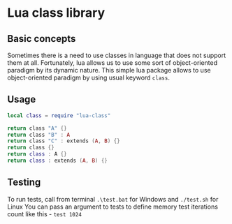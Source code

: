 # Lua class library
## Basic concepts
Sometimes there is a need to use classes in language that does not support them at all. Fortunately, lua allows us to use some sort of object-oriented paradigm by its dynamic nature. This simple lua package allows to use object-oriented paradigm by using usual keyword `class`.

## Usage
```lua
local class = require "lua-class"

return class "A" {}
return class "B" : A
return class "C" : extends (A, B) {}
return class {}
return class : A {}
return class : extends (A, B) {}
```

## Testing
To run tests, call from terminal `.\test.bat` for Windows and `./test.sh` for Linux
You can pass an argument to tests to define memory test iterations count like this - `test 1024`
